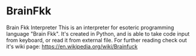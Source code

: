 # BrainFkk
Brain Fkk Interpreter
This is an interpreter for esoteric programming language "Brain Fkk". It's created in Python, 
and is able to take code input from keyboard, or read it from external file.
For further reading check out it's wiki page: https://en.wikipedia.org/wiki/Brainfuck
